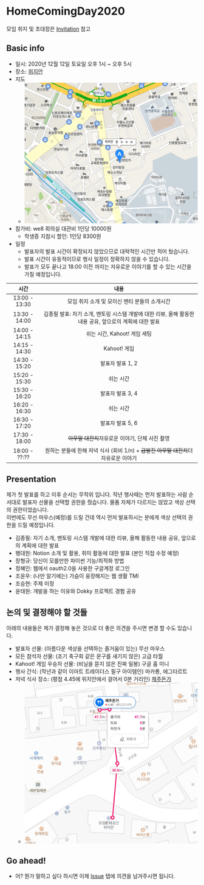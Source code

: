 # HomeComingDay2020

모임 취지 및 초대장은 [Invitation](Invitation.md) 참고

## Basic info

- 일시: 2020년 12월 12일 토요일 오후 1시 ~ 오후 5시
- 장소: [위지안](https://wejian.modoo.at/)
- 지도
  - ![wejian](wejian.png)
- 참가비: we8 회의실 대관비 1인당 10000원
  - 학생증 지참시 할인: 1인당 8300원
- 일정
  - 발표자의 발표 시간이 확정되지 않았으므로 대략적인 시간만 적어 뒀습니다.
  - 발표 시간이 유동적이므로 행사 일정이 정확하지 않을 수 있습니다.
  - 발표가 모두 끝나고 18:00 이전 까지는 자유로운 이야기를 할 수 있는 시간을 가질 예정입니다.

| 시간 | 내용 |
|:----:|:----:|
| 13:00 - 13:30 | 모임 취지 소개 및 모이신 멘티 분들의 소개시간 |
| 13:30 - 14:00 | 김종필 발표: 자기 소개, 멘토링 시스템 개발에 대한 리뷰, 올해 활동한 내용 공유, 앞으로의 계획에 대한 발표 |
| 14:00 - 14:15 | 쉬는 시간, Kahoot! 게임 세팅 |
| 14:15 - 14:30 | Kahoot! 게임 |
| 14:30 - 15:20 | 발표자 발표 1, 2 |
| 15:20 - 15:30 | 쉬는 시간 |
| 15:30 - 16:20 | 발표자 발표 3, 4 |
| 16:20 - 16:30 | 쉬는 시간 |
| 16:30 - 17:20 | 발표자 발표 5, 6 |
| 17:30 - 18:00 | ~~아무말 대잔치~~자유로운 이야기, 단체 사진 촬영 |
| 18:00 - ??:?? | 원하는 분들에 한해 저녁 식사 (회비 1/n) + ~~급발진 아무말 대잔치~~더 자유로운 이야기 |

## Presentation

제가 첫 발표를 하고 이후 순서는 무작위 입니다.
작년 행사때는 먼저 발표하는 사람 순서대로 발표자 선물을 선택할 권한을 줬습니다. 물품 자체가 다르지는 않았고 색상 선택의 권한이었습니다.\
이번에도 무선 마우스(예정)를 드릴 건데 역시 먼저 발표하시는 분에게 색상 선택의 권한을 드릴 예정입니다.

- 김종필: 자기 소개, 멘토링 시스템 개발에 대한 리뷰, 올해 활동한 내용 공유, 앞으로의 계획에 대한 발표
- 팽대원: Notion 소개 및 활용, 취미 활동에 대한 발표 (본인 직접 수정 예정)
- 장형규: 당신이 모를만한 파이썬 기능/최적화 방법
- 정혜인: 웹에서 oauth2.0을 사용한 구글계정 로그인
- 조윤우: (나만 알기에는) 가슴이 웅장해지는 웹 생활 TMI 
- 조승현: 주제 미정
- 윤태원: 개발을 하는 이유와 Dokky 프로젝트 경험 공유

## 논의 및 결정해야 할 것들

아래의 내용들은 제가 결정해 놓은 것으로 더 좋은 의견을 주시면 변경 할 수도 있습니다.

- 발표자 선물: (아름다운 색상을 선택하는 즐거움이 있는) 무선 마우스
- 모든 참석자 선물: (조기 축구회 같은 문구를 새기지 않은) 고급 타월
- Kahoot! 게임 우승자 선물: (비닐을 뜯지 않은 진짜 밀봉) 구글 홈 미니
- 행사 간식: (작년과 같이 이마트 트레이더스 필구 아이템인) 마카롱, 에그타르트
- 저녁 식사 장소: (평점 4.45에 위지안에서 걸어서 0분 거리인) [제주돈가](http://naver.me/Gxs8nfIU)
  - ![제주돈가 지도](jejudonga.jpg)

## Go ahead!

- 어? 뭔가 말하고 싶다 하시면 이제 [Issue](https://github.com/ThinkAboutSoftware/HomeComingDay2020/issues) 탭에 의견을 남겨주시면 됩니다.
